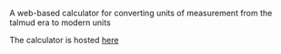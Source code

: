 A web-based calculator for converting units of measurement from the talmud era to modern units

The calculator is hosted [here](https://michaelts1.github.io/hazal-unit-calculator)
